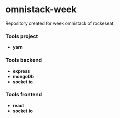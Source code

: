 # omnistack-week
Repository created for week omnistack of rockeseat.

### Tools project
- **yarn**

### Tools backend

- **express**
- **mongoDb**
- **socket.io**

### Tools frontend

- **react**
- **socket.io**